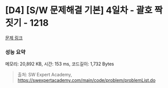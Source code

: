 # [D4] [S/W 문제해결 기본] 4일차 - 괄호 짝짓기 - 1218 

[문제 링크](https://swexpertacademy.com/main/code/problem/problemDetail.do?contestProbId=AV14eWb6AAkCFAYD) 

### 성능 요약

메모리: 20,892 KB, 시간: 153 ms, 코드길이: 1,732 Bytes



> 출처: SW Expert Academy, https://swexpertacademy.com/main/code/problem/problemList.do